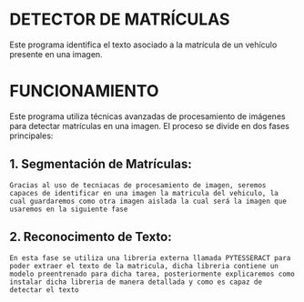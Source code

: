 # DETECTOR DE MATRÍCULAS 
  Este programa identifica el texto asociado a la matrícula de un vehículo presente en una imagen.

# FUNCIONAMIENTO
  Este programa utiliza técnicas avanzadas de procesamiento de imágenes para detectar matrículas en una imagen. El proceso se divide en dos fases principales:

  ## 1. Segmentación de Matrículas:
    Gracias al uso de tecniacas de procesamiento de imagen, seremos capaces de identificar en una imagen la matricula del vehiculo, la cual guardaremos como otra imagen aislada la cual será la imagen que usaremos en la siguiente fase
    
  ## 2. Reconocimento de Texto:
    En esta fase se utiliza una libreria externa llamada PYTESSERACT para poder extraer el texto de la matricula, dicha libreria contiene un modelo preentrenado para dicha tarea, posteriormente explicaremos como instalar dicha libreria de manera detallada y como es capaz de detectar el texto



